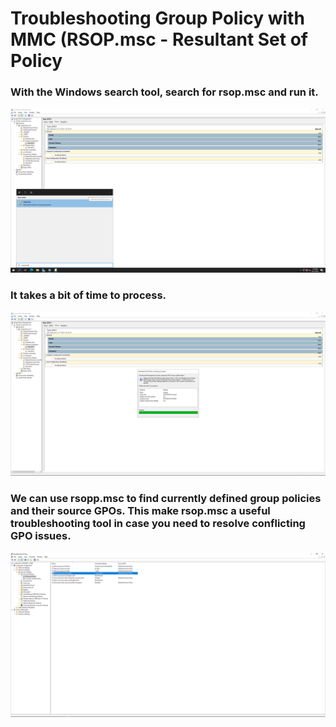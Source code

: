 <h1>Troubleshooting Group Policy with MMC (RSOP.msc - Resultant Set of Policy</h1>

### With the Windows search tool, search for **rsop.msc** and run it.
![RSOP](https://github.com/whuynhit/ActiveDirectory/blob/main/Group%20Policy%20Troubleshooting/Troubleshooting%20Group%20Policy%20with%20MMC%20(RSOP.msc%20-%20Resultant%20Set%20of%20Policy)/sub/1.png)

### It takes a bit of time to process.
![RSOP](https://github.com/whuynhit/ActiveDirectory/blob/main/Group%20Policy%20Troubleshooting/Troubleshooting%20Group%20Policy%20with%20MMC%20(RSOP.msc%20-%20Resultant%20Set%20of%20Policy)/sub/2.png)

### We can use **rsopp.msc** to find currently defined group policies and their source GPOs. This make **rsop.msc** a useful troubleshooting tool in case you need to resolve conflicting GPO issues.
![RSOP](https://github.com/whuynhit/ActiveDirectory/blob/main/Group%20Policy%20Troubleshooting/Troubleshooting%20Group%20Policy%20with%20MMC%20(RSOP.msc%20-%20Resultant%20Set%20of%20Policy)/sub/3.png)
